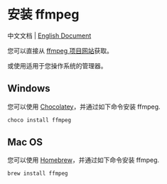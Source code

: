 # 安装 ffmpeg

中文文档 | [English Document](./ffmpeg.en.md)

您可以直接从 [ffmpeg 项目网站](https://ffmpeg.org/download.html)获取。

或使用适用于您操作系统的管理器。

## Windows

您可以使用 [Chocolatey](https://chocolatey.org/install)，并通过如下命令安装 ffmpeg.

```bash
choco install ffmpeg
```

## Mac OS

您可以使用 [Homebrew](https://brew.sh/)，并通过如下命令安装 ffmpeg.

```bash
brew install ffmpeg
```
